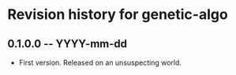 # Revision history for genetic-algo

## 0.1.0.0 -- YYYY-mm-dd

* First version. Released on an unsuspecting world.
